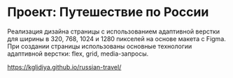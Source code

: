 # Проект: Путешествие по России


Реализация дизайна страницы с использованием адаптивной верстки для ширины в 320, 768, 1024 и 1280 пикселей на основе макета с Figma. При создании страницы использованы основные технологии адаптивной верстки: flex, grid, media-запросы.

https://kglidiya.github.io/russian-travel/

